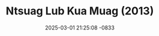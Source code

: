 ---
layout: movie-video-data
date: 2025-03-01 21:25:08 -0833
categories: movie

# Site Attributes
title: "Ntsuag Lub Kua Muag (2013)"
permalink: "/movie/Ntsuag_Lub_Kua_Muag_(2013)"

# Movie Attributes
synopsis: "Ntsuag lub kua muag yog ib zaj yeeb yaj kiab tu siab heev li. Pajntsais txoj hmoo tsis zoo, yug tau los dig muag, niam tuag tso nrog txiv nyob. Txiv ntshai tsam tsis muaj niam hlub, txiv thuaj mus yuav niam tshiab los, tseem haj yam nyuaj tshaj qhov qub. Muaj ib hnub, muaj ib tug hluas hu ua yeejkoob tuaj pom pajntsais lub neej txom nyem heev li, nws thiaj hlub pajntsais heev. nej sawv daws sim nrog peb ntsuam xyuas seb yeejkoob thiab pajntsais nkawv txoj kev hlub yuav mus xaus li cas. "
producer: "Duab Ci Entertainment"
director: ""
writer: ""
video_link: "https://youtu.be/gx-9jtvIIJo?si=n_Ol82Vgfyu-aNJD"
genre: "Drama"
year: "2013"
release_type: "DVD"
storage: "Center for Hmong Studies"
thumbnail: "/assets/images/movie_thumbnails/Ntsuag Lub Kua Muag (2013).jpeg"
publishing_company: "Duab Ci Entertainment"

# Sequels + Parts
base_movie: ""
total_parts: 
sequel: ""

# Movie Cast
cast:
#VALUE!
---